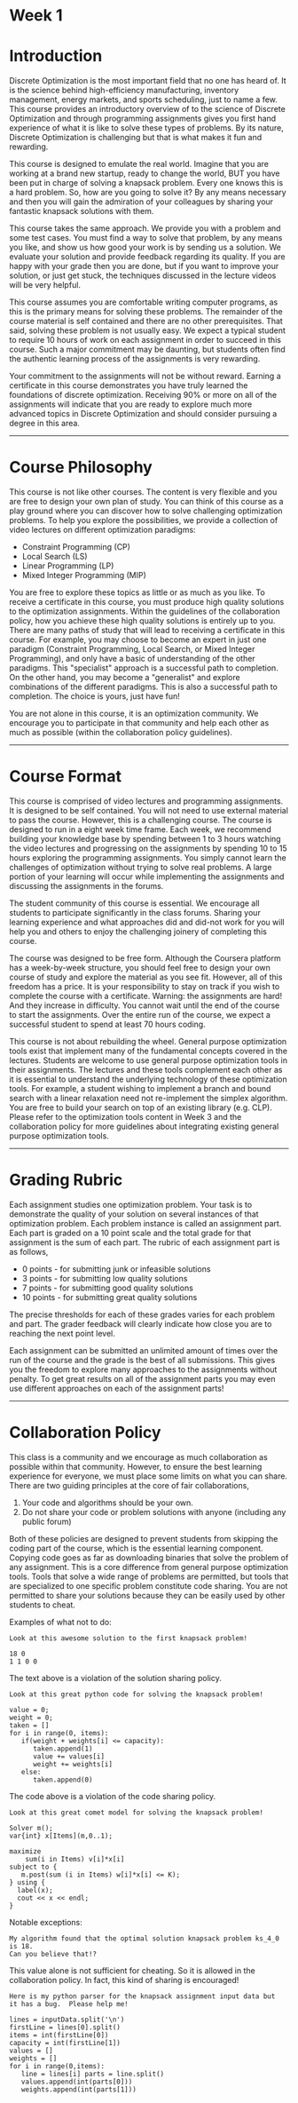 
# Week 1 #

# Introduction #

Discrete Optimization is the most important field that no one has heard of. It is the science behind high-efficiency manufacturing, inventory management, energy markets, and sports scheduling, just to name a few. This course provides an introductory overview of to the science of Discrete Optimization and through programming assignments gives you first hand experience of what it is like to solve these types of problems. By its nature, Discrete Optimization is challenging but that is what makes it fun and rewarding.

This course is designed to emulate the real world. Imagine that you are working at a brand new startup, ready to change the world, BUT you have been put in charge of solving a knapsack problem. Every one knows this is a hard problem. So, how are you going to solve it? By any means necessary and then you will gain the admiration of your colleagues by sharing your fantastic knapsack solutions with them.

This course takes the same approach. We provide you with a problem and some test cases. You must find a way to solve that problem, by any means you like, and show us how good your work is by sending us a solution. We evaluate your solution and provide feedback regarding its quality. If you are happy with your grade then you are done, but if you want to improve your solution, or just get stuck, the techniques discussed in the lecture videos will be very helpful.

This course assumes you are comfortable writing computer programs, as this is the primary means for solving these problems. The remainder of the course material is self contained and there are no other prerequisites. That said, solving these problem is not usually easy. We expect a typical student to require 10 hours of work on each assignment in order to succeed in this course. Such a major commitment may be daunting, but students often find the authentic learning process of the assignments is very rewarding.

Your commitment to the assignments will not be without reward. Earning a certificate in this course demonstrates you have truly learned the foundations of discrete optimization. Receiving 90% or more on all of the assignments will indicate that you are ready to explore much more advanced topics in Discrete Optimization and should consider pursuing a degree in this area.

----

# Course Philosophy #

This course is not like other courses. The content is very flexible and you are free to design your own plan of study. You can think of this course as a play ground where you can discover how to solve challenging optimization problems. To help you explore the possibilities, we provide a collection of video lectures on different optimization paradigms:

- Constraint Programming (CP)
- Local Search (LS)
- Linear Programming (LP)
- Mixed Integer Programming (MIP)

You are free to explore these topics as little or as much as you like. To receive a certificate in this course, you must produce high quality solutions to the optimization assignments. Within the guidelines of the collaboration policy, how you achieve these high quality solutions is entirely up to you. There are many paths of study that will lead to receiving a certificate in this course. For example, you may choose to become an expert in just one paradigm (Constraint Programming, Local Search, or Mixed Integer Programming), and only have a basic of understanding of the other paradigms. This "specialist" approach is a successful path to completion. On the other hand, you may become a "generalist" and explore combinations of the different paradigms. This is also a successful path to completion. The choice is yours, just have fun!

You are not alone in this course, it is an optimization community. We encourage you to participate in that community and help each other as much as possible (within the collaboration policy guidelines).

----

# Course Format #

This course is comprised of video lectures and programming assignments. It is designed to be self contained. You will not need to use external material to pass the course. However, this is a challenging course. The course is designed to run in a eight week time frame. Each week, we recommend building your knowledge base by spending between 1 to 3 hours watching the video lectures and progressing on the assignments by spending 10 to 15 hours exploring the programming assignments. You simply cannot learn the challenges of optimization without trying to solve real problems. A large portion of your learning will occur while implementing the assignments and discussing the assignments in the forums.

The student community of this course is essential. We encourage all students to participate significantly in the class forums. Sharing your learning experience and what approaches did and did-not work for you will help you and others to enjoy the challenging joinery of completing this course.

The course was designed to be free form. Although the Coursera platform has a week-by-week structure, you should feel free to design your own course of study and explore the material as you see fit. However, all of this freedom has a price. It is your responsibility to stay on track if you wish to complete the course with a certificate. Warning: the assignments are hard! And they increase in difficulty. You cannot wait until the end of the course to start the assignments. Over the entire run of the course, we expect a successful student to spend at least 70 hours coding.

This course is not about rebuilding the wheel. General purpose optimization tools exist that implement many of the fundamental concepts covered in the lectures. Students are welcome to use general purpose optimization tools in their assignments. The lectures and these tools complement each other as it is essential to understand the underlying technology of these optimization tools. For example, a student wishing to implement a branch and bound search with a linear relaxation need not re-implement the simplex algorithm. You are free to build your search on top of an existing library (e.g. CLP). Please refer to the optimization tools content in Week 3 and the collaboration policy for more guidelines about integrating existing general purpose optimization tools.

----

# Grading Rubric #

Each assignment studies one optimization problem. Your task is to demonstrate the quality of your solution on several instances of that optimization problem. Each problem instance is called an assignment part. Each part is graded on a 10 point scale and the total grade for that assignment is the sum of each part. The rubric of each assignment part is as follows,

- 0 points - for submitting junk or infeasible solutions
- 3 points - for submitting low quality solutions
- 7 points - for submitting good quality solutions
- 10 points - for submitting great quality solutions

The precise thresholds for each of these grades varies for each problem and part. The grader feedback will clearly indicate how close you are to reaching the next point level.

Each assignment can be submitted an unlimited amount of times over the run of the course and the grade is the best of all submissions. This gives you the freedom to explore many approaches to the assignments without penalty. To get great results on all of the assignment parts you may even use different approaches on each of the assignment parts!

----

# Collaboration Policy #

This class is a community and we encourage as much collaboration as possible within that community. However, to ensure the best learning experience for everyone, we must place some limits on what you can share. There are two guiding principles at the core of fair collaborations,

1. Your code and algorithms should be your own.
1. Do not share your code or problem solutions with anyone (including any public forum)

Both of these policies are designed to prevent students from skipping the coding part of the course, which is the essential learning component. Copying code goes as far as downloading binaries that solve the problem of any assignment. This is a core difference from general purpose optimization tools. Tools that solve a wide range of problems are permitted, but tools that are specialized to one specific problem constitute code sharing. You are not permitted to share your solutions because they can be easily used by other students to cheat.

Examples of what not to do:

```
Look at this awesome solution to the first knapsack problem!

18 0
1 1 0 0
```

The text above is a violation of the solution sharing policy.

```
Look at this great python code for solving the knapsack problem! 

value = 0; 
weight = 0; 
taken = [] 
for i in range(0, items): 
   if(weight + weights[i] <= capacity): 
      taken.append(1) 
      value += values[i] 
      weight += weights[i] 
   else: 
      taken.append(0)
```

The code above is a violation of the code sharing policy.

```
Look at this great comet model for solving the knapsack problem!

Solver m();
var{int} x[Items](m,0..1);

maximize
    sum(i in Items) v[i]*x[i]
subject to {
   m.post(sum (i in Items) w[i]*x[i] <= K);
} using {
  label(x);
  cout << x << endl;
}
```

Notable exceptions:

```
My algorithm found that the optimal solution knapsack problem ks_4_0 is 18. 
Can you believe that!?
```

This value alone is not sufficient for cheating. So it is allowed in the collaboration policy. In fact, this kind of sharing is encouraged!

```
Here is my python parser for the knapsack assignment input data but 
it has a bug.  Please help me!

lines = inputData.split('\n')
firstLine = lines[0].split()
items = int(firstLine[0])
capacity = int(firstLine[1])
values = []
weights = []
for i in range(0,items):
   line = lines[i] parts = line.split()
   values.append(int(parts[0]))
   weights.append(int(parts[1]))
```

